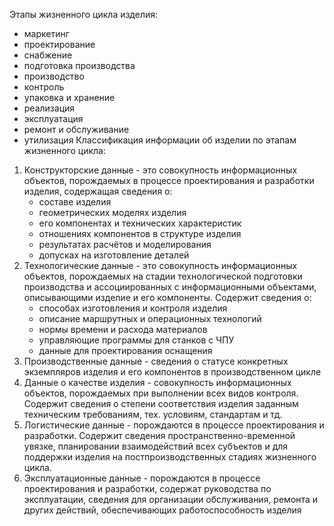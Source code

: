 Этапы жизненного цикла изделия:
- маркетинг
- проектирование
- снабжение
- подготовка производства
- производство
- контроль
- упаковка и хранение
- реализация
- эксплуатация
- ремонт и обслуживание
- утилизация
Классификация информации об изделии по этапам жизненного цикла:
1. Конструкторские данные - ​это совокупность информационных объектов, порождаемых в процессе проектирования и разработки изделия, содержащая сведения о:
	- составе изделия 
	- геометрических моделях изделия 
	- его компонентах и технических характеристик 
	- отношениях компонентов в структуре изделия 
	- результатах расчётов и моделирования
	- допусках на изготовление деталей 
2. Технологические данные - это совокупность информационных объектов, порождаемых на стадии технологической подготовки производства и ассоциированных с информационными объектами, описывающими изделие и его компоненты. Содержит сведения о: 
	- способах изготовления и контроля изделия
	- описание маршрутных и операционных технологий
	- нормы времени и расхода материалов 
	- управляющие программы для станков с ЧПУ
	- данные для проектирования оснащения
1. Производственные данные - сведения о статусе конкретных экземпляров изделия и его компонентов в производственном цикле 
2. Данные о качестве изделия - совокупность информационных объектов, порождаемых при выполнении всех видов контроля. Содержит сведения о степени соответствия изделия заданным техническим требованиям, тех. условиям, стандартам и тд.
4. Логистические данные - порождаются в процессе проектирования и разработки. Содержит сведения пространственно-временной увязке, планировании взаимодействий всех субъектов и для поддержки изделия на постпроизводственных стадиях жизненного цикла.
5. Эксплуатационные данные - порождаются в процессе проектирования и разработки, содержат руководства по эксплуатации, сведения для организации обслуживания, ремонта и других действий, обеспечивающих работоспособность изделия